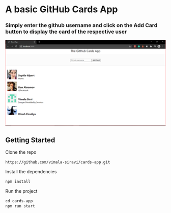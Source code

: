 # A basic GitHub Cards App

### Simply enter the github username and click on the Add Card button to display the card of the respective user

![alt text](https://github.com/vimala-siravi/cards-app/blob/master/githubcards.PNG?raw=true)

## Getting Started

Clone the repo

```
https://github.com/vimala-siravi/cards-app.git
```

Install the dependencies

```
npm install
```

Run the project

```
cd cards-app
npm run start
```

